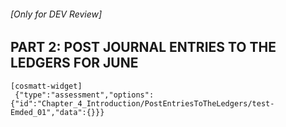 ###### \[Only for DEV Review\]

## PART 2: POST JOURNAL ENTRIES TO THE LEDGERS FOR JUNE

```
[cosmatt-widget]
 {"type":"assessment","options":{"id":"Chapter_4_Introduction/PostEntriesToTheLedgers/test-Emded_01","data":{}}} 
```
